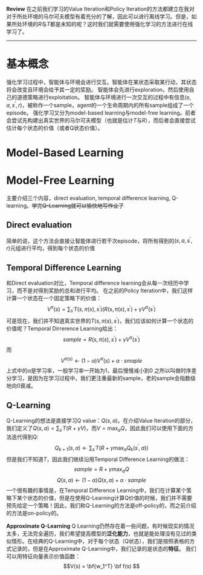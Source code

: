 **Review**
在之前我们学习的Value Iteration和Policy Iteration的方法都建立在我对对于所处环境的马尔可夫模型有着充分的了解，因此可以进行离线学习。但是，如果所处环境的$R$与$T$都是未知的呢？这时我们就需要使用强化学习的方法进行在线学习了。

---

# 基本概念
强化学习过程中，智能体与环境会进行交互。智能体在某状态采取某行动，其状态将会改变且环境会给予其一定的奖励。
智能体会先进行exploration，然后使用自己的道德策略进行exploitation。
智能体与环境进行一次交互的过程中有信息$(s, a, s^{\prime}, r)$，被称作一个sample，agent的一个生命周期内的所有sample组成了一个episode。
强化学习又分为model-based learning与model-free learning。前者会尝试先构建出真实世界的马尔可夫模型（也就是估计$T$与$R$），而后者会直接尝试估计每个状态的价值（或者Q状态价值）。
# Model-Based Learning
# Model-Free Learning
主要介绍三个内容，direct evaluation, temporal difference learning, Q-learning。~~学完Q-Learning就可以愉快地写作业了~~
## Direct evaluation
简单的说，这个方法会直接让智能体进行若干次episode，将所有得到的$(s, a, s^\prime, r)$元组进行平均，得到每个状态的价值
## Temporal Difference Learning
和Direct evaluation对比，Temporal difference learning会从每一次经历中学习，而不是对得到奖励的总和进行平均。
在之前的Policy Iteration中，我们这样计算一个状态在一个固定策略下的价值：
$$V^\pi(s)=\sum_{s^\prime}T(s, \pi(s), s^\prime)(R(s, \pi(s), s^\prime) + \gamma V^\pi(s^\prime)$$
可是现在，我们并不知道真实世界的$T(s, \pi(s), s^\prime)$，我们应该如何计算一个状态的价值呢？Temporal Dirrerence Learning给出：
$$sample = R(s, \pi(s), s^\prime) + \gamma V^\pi(s^\prime)$$
而
$$V^{\pi(s)} \gets (1 - \alpha)V^\pi(s) + \alpha \cdot smaple $$
上式中的$\alpha$是学习率，一般学习率一开始为1，最后慢慢减小到0
之所以叫做时序差分学习，是因为在学习过程中，我们更注重最新的sample，老的sample会指数级地向0衰减。
## Q-Learning
Q-Learning的想法是直接学习Q value：$Q(s, a)$。在介绍Value Iteration的部分，我们定义了$Q(s, a) =\displaystyle \sum_{s^\prime} T(R + \gamma V)$，而$V = \displaystyle \max_a Q$，因此我们可以使用下面的方法迭代得到Q:
$$Q_{k + 1}(s, a) \gets \displaystyle \sum_{s^\prime} T(R + \gamma \max_a Q_k(s^\prime, a))$$
但是我们不知道$T$，因此我们继续沿用Temporal Difference Learning的做法：
$$sample = R + \gamma \max_aQ$$
$$Q(s, a) \gets (1 - \alpha)Q(s, a) + \alpha \cdot sample$$
一个很有趣的事情是，在Temporal Difference Learning中，我们在计算某个策略下某个状态的价值，但是在使用Q-Learning计算Q价值的时候，我们并不需要预先给定一个策略！因此，我们称Q-Learning的方法是off-policy的，而之前介绍的方法是on-policy的。

**Approximate Q-Learning**
Q Learning仍然存在着一些问题，有时候现实的情况太多，无法完全遍历，我们希望提高模型的**泛化能力**，也就是能处理没有见过的类似情形。在经典的Q-Learning中，对于每个状态（Q状态），我们是按照表格的方式记录的，但是在Approximate Q-Learning中，我们记录的是状态的**特征**。
我们可以用特征向量表示价值函数：
$$V(s) = \bf{w_1^T} \bf f(s) $$